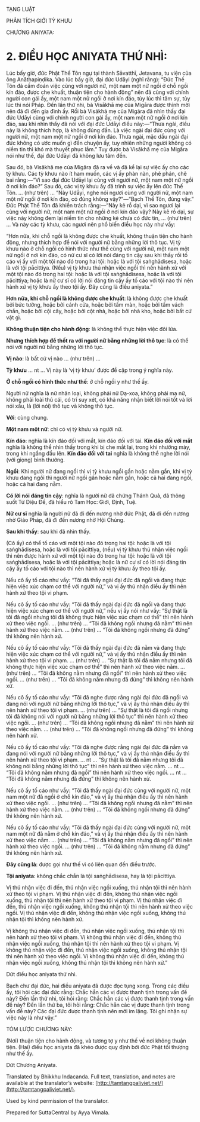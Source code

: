  

TẠNG LUẬT

PHÂN TÍCH GIỚI TỲ KHƯU

CHƯƠNG ANIYATA:

# 2\. ĐIỀU HỌC ANIYATA THỨ NHÌ:

Lúc bấy giờ, đức Phật Thế Tôn ngự tại thành Sāvatthī, Jetavana, tu viện của ông Anāthapiṇḍika. Vào lúc bấy giờ, đại đức Udāyi (nghĩ rằng): “Đức Thế Tôn đã cấm đoán việc cùng với người nữ, một nam một nữ ngồi ở chỗ ngồi kín đáo, được che khuất, thuận tiện cho hành động” nên đã cùng với chính người con gái ấy, một nam một nữ ngồi ở nơi kín đáo, tùy lúc thì tâm sự, tùy lúc thì nói Pháp. Đến lần thứ nhì, bà Visākhā mẹ của Migāra được thỉnh mời nên đã đi đến gia đình ấy. Rồi bà Visākhā mẹ của Migāra đã nhìn thấy đại đức Udāyi cùng với chính người con gái ấy, một nam một nữ ngồi ở nơi kín đáo, sau khi nhìn thấy đã nói với đại đức Udāyi điều này:—“Thưa ngài, điều này là không thích hợp, là không đúng đắn. Là việc ngài đại đức cùng với người nữ, một nam một nữ ngồi ở nơi kín đáo. Thưa ngài, mặc dầu ngài đại đức không có ước muốn gì đến chuyện ấy, tuy nhiên những người không có niềm tin thì khó mà thuyết phục lắm.” Tuy được bà Visākhā mẹ của Migāra nói như thế, đại đức Udāyi đã không lưu tâm đến.

Sau đó, bà Visākhā mẹ của Migāra đã ra về và đã kể lại sự việc ấy cho các tỳ khưu. Các tỳ khưu nào ít ham muốn, các vị ấy phàn nàn, phê phán, chê bai rằng:—“Vì sao đại đức Udāyi lại cùng với người nữ, một nam một nữ ngồi ở nơi kín đáo?” Sau đó, các vị tỳ khưu ấy đã trình sự việc ấy lên đức Thế Tôn. … (như trên) … “Này Udāyi, nghe nói ngươi cùng với người nữ, một nam một nữ ngồi ở nơi kín đáo, có đúng không vậy?”—“Bạch Thế Tôn, đúng vậy.” Đức Phật Thế Tôn đã khiển trách rằng:—“Này kẻ rồ dại, vì sao ngươi lại cùng với người nữ, một nam một nữ ngồi ở nơi kín đáo vậy? Này kẻ rồ dại, sự việc này không đem lại niềm tin cho những kẻ chưa có đức tin, … (như trên) … Và này các tỳ khưu, các ngươi nên phổ biến điều học này như vầy:

“Hơn nữa, khi chỗ ngồi là không được che khuất, không thuận tiện cho hành động, nhưng thích hợp để nói với người nữ bằng những lời thô tục. Vị tỳ khưu nào ở chỗ ngồi có hình thức như thế cùng với người nữ, một nam một nữ ngồi ở nơi kín đáo, có nữ cư sĩ có lời nói đáng tin cậy sau khi thấy rồi tố cáo vị ấy với một tội nào đó trong hai tội: hoặc là với tội saṅghādisesa, hoặc là với tội pācittiya. (Nếu) vị tỳ khưu thú nhận việc ngồi thì nên hành xử với một tội nào đó trong hai tội: hoặc là với tội saṅghādisesa, hoặc là với tội pācittiya; hoặc là nữ cư sĩ có lời nói đáng tin cậy ấy tố cáo với tội nào thì nên hành xử vị tỳ khưu ấy theo tội ấy. Đây cũng là điều aniyata.”

**Hơn nữa, khi chỗ ngồi là không được che khuất**: là không được che khuất bởi bức tường, hoặc bởi cánh cửa, hoặc bởi tấm màn, hoặc bởi tấm vách chắn, hoặc bởi cội cây, hoặc bởi cột nhà, hoặc bởi nhà kho, hoặc bởi bất cứ vật gì.

**Không thuận tiện cho hành động**: là không thể thực hiện việc đôi lứa.

**Nhưng thích hợp để thốt ra với người nữ bằng những lời thô tục**: là có thể nói với người nữ bằng những lời thô tục.

**Vị nào**: là bất cứ vị nào … (như trên) …

**Tỳ khưu** … nt … Vị này là ‘vị tỳ khưu’ được đề cập trong ý nghĩa này.

**Ở chỗ ngồi có hình thức như thế**: ở chỗ ngồi y như thế ấy.

Người nữ nghĩa là nữ nhân loại, không phải nữ Dạ-xoa, không phải ma nữ, không phải loài thú cái, có trí suy xét, có khả năng nhận biết lời nói tốt và lời nói xấu, là (lời nói) thô tục và không thô tục.

**Với**: cùng chung.

**Một nam một nữ**: chỉ có vị tỳ khưu và người nữ.

**Kín đáo**: nghĩa là kín đáo đối với mắt, kín đáo đối với tai. **Kín đáo đối với mắt** nghĩa là không thể nhìn thấy trong khi bị che mắt lại, trong khi nhướng mày, trong khi ngẩng đầu lên. **Kín đáo đối với tai** nghĩa là không thể nghe lời nói (với giọng) bình thường.

**Ngồi**: Khi người nữ đang ngồi thì vị tỳ khưu ngồi gần hoặc nằm gần, khi vị tỳ khưu đang ngồi thì người nữ ngồi gần hoặc nằm gần, hoặc cả hai đang ngồi, hoặc cả hai đang nằm.

**Có lời nói đáng tin cậy**: nghĩa là người nữ đã chứng Thánh Quả, đã thông suốt Tứ Diệu Đế, đã hiểu rõ Tam Học: Giới, Định, Tuệ.

**Nữ cư sĩ** nghĩa là người nữ đã đi đến nương nhờ đức Phật, đã đi đến nương nhờ Giáo Pháp, đã đi đến nương nhờ Hội Chúng.

**Sau khi thấy**: sau khi đã nhìn thấy.

(Cô ấy) có thể tố cáo với một tội nào đó trong hai tội: hoặc là với tội saṅghādisesa, hoặc là với tội pācittiya, (nếu) vị tỳ khưu thú nhận việc ngồi thì nên được hành xử với một tội nào đó trong hai tội: hoặc là với tội saṅghādisesa, hoặc là với tội pācittiya; hoặc là nữ cư sĩ có lời nói đáng tin cậy ấy tố cáo với tội nào thì nên hành xử vị tỳ khưu ấy theo tội ấy.

Nếu cô ấy tố cáo như vầy: “Tôi đã thấy ngài đại đức đã ngồi và đang thực hiện việc xúc chạm cơ thể với người nữ,” và vị ấy thú nhận điều ấy thì nên hành xử theo tội vi phạm.

Nếu cô ấy tố cáo như vầy: “Tôi đã thấy ngài đại đức đã ngồi và đang thực hiện việc xúc chạm cơ thể với người nữ,” nếu vị ấy nói như vầy: “Sự thật là tôi đã ngồi nhưng tôi đã không thực hiện việc xúc chạm cơ thể” thì nên hành xử theo việc ngồi. … (như trên) … “Tôi đã không ngồi nhưng đã nằm” thì nên hành xử theo việc nằm. … (như trên) … “Tôi đã không ngồi nhưng đã đứng” thì không nên hành xử.

Nếu cô ấy tố cáo như vầy: “Tôi đã thấy ngài đại đức đã nằm và đang thực hiện việc xúc chạm cơ thể với người nữ,” và vị ấy thú nhận điều ấy thì nên hành xử theo tội vi phạm. … (như trên) … “Sự thật là tôi đã nằm nhưng tôi đã không thực hiện việc xúc chạm cơ thể” thì nên hành xử theo việc nằm. … (như trên) … “Tôi đã không nằm nhưng đã ngồi” thì nên hành xử theo việc ngồi. … (như trên) … “Tôi đã không nằm nhưng đã đứng” thì không nên hành xử.

Nếu cô ấy tố cáo như vầy: “Tôi đã nghe được rằng ngài đại đức đã ngồi và đang nói với người nữ bằng những lời thô tục,” và vị ấy thú nhận điều ấy thì nên hành xử theo tội vi phạm. … (như trên) … “Sự thật là tôi đã ngồi nhưng tôi đã không nói với người nữ bằng những lời thô tục” thì nên hành xử theo việc ngồi. … (như trên) … “Tôi đã không ngồi nhưng đã nằm” thì nên hành xử theo việc nằm. … (như trên) … “Tôi đã không ngồi nhưng đã đứng” thì không nên hành xử.

Nếu cô ấy tố cáo như vầy: “Tôi đã nghe được rằng ngài đại đức đã nằm và đang nói với người nữ bằng những lời thô tục,” và vị ấy thú nhận điều ấy thì nên hành xử theo tội vi phạm. … nt … “Sự thật là tôi đã nằm nhưng tôi đã không nói bằng những lời thô tục” thì nên hành xử theo việc nằm. … nt … “Tôi đã không nằm nhưng đã ngồi” thì nên hành xử theo việc ngồi. … nt … “Tôi đã không nằm nhưng đã đứng” thì không nên hành xử.

Nếu cô ấy tố cáo như vầy: “Tôi đã thấy ngài đại đức cùng với người nữ, một nam một nữ đã ngồi ở chỗ kín đáo,” và vị ấy thú nhận điều ấy thì nên hành xử theo việc ngồi. … (như trên) … “Tôi đã không ngồi nhưng đã nằm” thì nên hành xử theo việc nằm. … (như trên) … “Tôi đã không ngồi nhưng đã đứng” thì không nên hành xử.

Nếu cô ấy tố cáo như vầy: “Tôi đã thấy ngài đại đức cùng với người nữ, một nam một nữ đã nằm ở chỗ kín đáo,” và vị ấy thú nhận điều ấy thì nên hành xử theo việc nằm. … (như trên) … “Tôi đã không nằm nhưng đã ngồi” thì nên hành xử theo việc ngồi. … (như trên) … “Tôi đã không nằm nhưng đã đứng” thì không nên hành xử.

**Đây cũng là**: được gọi như thế vì có liên quan đến điều trước.

**Tội aniyata**: không chắc chắn là tội saṅghādisesa, hay là tội pācittiya.

Vị thú nhận việc đi đến, thú nhận việc ngồi xuống, thú nhận tội thì nên hành xử theo tội vi phạm. Vị thú nhận việc đi đến, không thú nhận việc ngồi xuống, thú nhận tội thì nên hành xử theo tội vi phạm. Vị thú nhận việc đi đến, thú nhận việc ngồi xuống, không thú nhận tội thì nên hành xử theo việc ngồi. Vị thú nhận việc đi đến, không thú nhận việc ngồi xuống, không thú nhận tội thì không nên hành xử.

Vị không thú nhận việc đi đến, thú nhận việc ngồi xuống, thú nhận tội thì nên hành xử theo tội vi phạm. Vị không thú nhận việc đi đến, không thú nhận việc ngồi xuống, thú nhận tội thì nên hành xử theo tội vi phạm. Vị không thú nhận việc đi đến, thú nhận việc ngồi xuống, không thú nhận tội thì nên hành xử theo việc ngồi. Vị không thú nhận việc đi đến, không thú nhận việc ngồi xuống, không thú nhận tội thì không nên hành xử.”

Dứt điều học aniyata thứ nhì.

Bạch chư đại đức, hai điều aniyata đã được đọc tụng xong. Trong các điều ấy, tôi hỏi các đại đức rằng: Chắc hẳn các vị được thanh tịnh trong vấn đề này? Đến lần thứ nhì, tôi hỏi rằng: Chắc hẳn các vị được thanh tịnh trong vấn đề này? Đến lần thứ ba, tôi hỏi rằng: Chắc hẳn các vị được thanh tịnh trong vấn đề này? Các đại đức được thanh tịnh nên mới im lặng. Tôi ghi nhận sự việc này là như vậy.”

TÓM LƯỢC CHƯƠNG NÀY:

(Nơi) thuận tiện cho hành động, và tương tợ y như thế về nơi không thuận tiện. (Hai) điều học aniyata đã khéo được quy định bởi đức Phật tối thượng như thế ấy.

Dứt Chương Aniyata.

Translated by Bhikkhu Indacanda. Full text, translation, and notes are available at the translator’s website: [http://tamtangpaliviet.net/](http://tamtangpaliviet.net/).

Used by kind permission of the translator.

Prepared for SuttaCentral by Ayya Vimala.